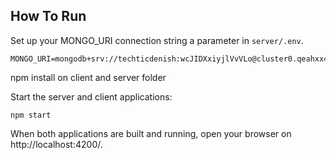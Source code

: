 ## How To Run

Set up your MONGO_URI connection string a parameter in `server/.env`.

```
MONGO_URI=mongodb+srv://techticdenish:wcJIDXxiyjlVvVLo@cluster0.qeahxx4.mongodb.net
```
npm install on client and server folder

Start the server and client applications:
```
npm start
```
When both applications are built and running, open your browser on http://localhost:4200/.

